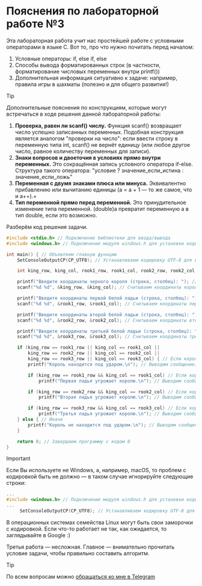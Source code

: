 # Пояснения по лабораторной работе №3

Эта лабораторная работа учит нас простейшей работе с условными операторами в языке C.
Вот то, про что нужно почитать перед началом:
1. Условные операторы: if, else if, else
2. Способы вывода форматированных строк (в частности, форматирование числовых переменных внутри printf())
3. Дополнительная информация ситуативно к задаче: например, правила игры в шахматы (полезно и для общего развития!)

> [!TIP]
> Дополнительные пояснения по конструкциям, которые могут встречаться в ходе решения данной лабораторной работы:
> 1. **Проверка, равен ли scanf() числу.** Функция scanf() возвращает число успешно записанных переменных. Подобная конструкция является аналогом "проверки на число": если ввести строку в переменную типа int, scanf() не вернёт единицу (или любое другое число, равное количеству переменных для записи).
> 2. **Знаки вопросов и двоеточия в условиях прямо внутри переменных.** Это сокращённая запись условного оператора if-else. Структура такого оператора: "условие ? значение_если_истина : значение_если_ложь"
> 3. **Переменная с двумя знаками плюса или минуса.** Эквивалентно прибавлению или вычитанию единицы (a = a + 1 — то же самое, что и a++).+
> 4. **Тип переменной прямо перед переменной.** Это принудительное изменение типа переменной. (double)a превратит переменную a в тип double, если это возможно.

Разберём код решения задачи.
```c
#include <stdio.h> // Подключение библиотеки для ввода/вывода
#include <windows.h> // Подключение модуля windows.h для установки кодировки вывода

int main() { // Объявляем главную функцию
    SetConsoleOutputCP(CP_UTF8); // Устанавливаем кодировку UTF-8 для вывода русских символов

    int king_row, king_col, rook1_row, rook1_col, rook2_row, rook2_col, rook3_row, rook3_col; // Объявляем переменные для координат короля и ладей

    printf("Введите координаты черного короля (строка, столбец): "); // Выводим запрос на ввод координат короля
    scanf("%d %d", &king_row, &king_col); // Считываем координаты короля

    printf("Введите координаты первой белой ладьи (строка, столбец): "); // Выводим запрос на ввод координат первой ладьи
    scanf("%d %d", &rook1_row, &rook1_col); // Считываем координаты первой ладьи

    printf("Введите координаты второй белой ладьи (строка, столбец): "); // Выводим запрос на ввод координат второй ладьи
    scanf("%d %d", &rook2_row, &rook2_col); // Считываем координаты второй ладьи

    printf("Введите координаты третьей белой ладьи (строка, столбец): "); // Выводим запрос на ввод координат третьей ладьи
    scanf("%d %d", &rook3_row, &rook3_col); // Считываем координаты третьей ладьи

    if (king_row == rook1_row || king_col == rook1_col ||
        king_row == rook2_row || king_col == rook2_col ||
        king_row == rook3_row || king_col == rook3_col) { // Если король и какая-либо ладья находятся на одной строке или столбце
        printf("Король находится под ударом.\n"); // Выводим сообщение, что король под ударом

        if (king_row == rook1_row && king_col == rook1_col) // Если король и первая ладья на одной клетке
            printf("Первая ладья угрожает королю.\n"); // Выводим сообщение о первой ладье

        if (king_row == rook2_row && king_col == rook2_col) // Если король и вторая ладья на одной клетке
            printf("Вторая ладья угрожает королю.\n"); // Выводим сообщение о второй ладье

        if (king_row == rook3_row && king_col == rook3_col) // Если король и третья ладья на одной клетке
            printf("Третья ладья угрожает королю.\n"); // Выводим сообщение о третьей ладье
    } else { // Иначе
        printf("Король не находится под ударом.\n"); // Выводим сообщение, что король не под ударом
    }

    return 0; // Завершаем программу с кодом 0
}
```

> [!IMPORTANT]
> Если Вы используете не Windows, а, например, macOS, то проблем с кодировкой быть не должно — в таком случае игнорируйте следующие строки:
> ```c
> ...
> #include <windows.h> // Подключение модуля windows.h для установки кодировки вывода
> ...
>      SetConsoleOutputCP(CP_UTF8); // Устанавливаем кодировку UTF-8 для вывода в консоли русских символов: иначе будут иероглифы
> ```
>
> В операционных системах семейства Linux могут быть свои заморочки с кодировкой. Если что-то работает не так, как ожидается, то заглядывайте в Google :)

Третья работа — несложная. Главное — внимательно прочитать условие задачи, чтобы правильно составить алгоритм.

> [!TIP]
> По всем вопросам можно [обращаться ко мне в Telegram](https://t.me/plunkzy)